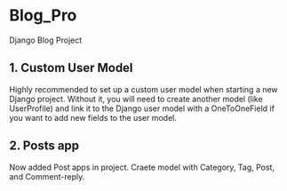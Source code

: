 # Blog_Pro
Django Blog Project

## 1. Custom User Model
Highly recommended to set up a custom user model when starting a new Django project. Without it, you will need to create another model (like UserProfile) and link it to the Django user model with a OneToOneField if you want to add new fields to the user model.

## 2. Posts app
Now added Post apps in project. Craete model with Category, Tag, Post, and Comment-reply.

